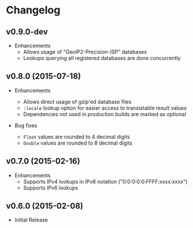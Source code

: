 # Changelog

## v0.9.0-dev

- Enhancements
  - Allows usage of "GeoIP2-Precision-ISP" databases
  - Lookups querying all registered databases are done concurrently

## v0.8.0 (2015-07-18)

- Enhancements
  - Allows direct usage of gzip'ed database files
  - `:locale` lookup option for easier access to translatable result values
  - Dependencies not used in production builds are marked as optional

- Bug fixes
  - `Float` values are rounded to 4 decimal digits
  - `Double` values are rounded to 8 decimal digits

## v0.7.0 (2015-02-16)

- Enhancements
  - Supports IPv4 lookups in IPv6 notation ("0:0:0:0:0:FFFF:xxxx:xxxx")
  - Supports IPv6 lookups

## v0.6.0 (2015-02-08)

- Initial Release
